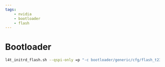 ```yaml
---
tags:
    - nvidia
    - bootloader
    - flash
---
```


# Bootloader


```bash title="flash bootloader qspi"
l4t_initrd_flash.sh --qspi-only =p "-c bootloader/generic/cfg/flash_t234_qpsi.xml" cti/orin-nx/hadron/base internal
```


